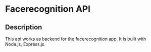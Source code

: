 # Facerecognition API

## Description

This api works as backend for the facerecognition app. It is built with Node.js, Express.js.